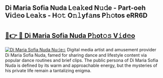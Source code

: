 ## Di Maria Sofia Nuda L𝚎a𝚔ed N𝚞𝚍e - Part-oeh Vi𝚍𝚎o L𝚎a𝚔s - H𝚘𝚝 O𝚗𝚕yf𝚊ns P𝚑𝚘tos eRR6D

# <h2><a href="http://kf1exwf.oniu.top/?m=Di+Maria+Sofia+Nuda">🔗👉 🔴 Di Maria Sofia Nuda P𝚑ot𝚘𝚜 V𝚒d𝚎o</a></h2>

[![Di Maria Sofia Nuda Nu𝚍e𝚜](https://i.imgur.com/0qMVB7G.gif)](http://kf1exwf.oniu.top/?m=Di+Maria+Sofia+Nuda)
Digital media artist and amusement provider Di Maria Sofia Nuda, famed for sharing dance and lifestyle content via popular dance routines and brief clips. The public persona of Di Maria Sofia Nuda is defined by its warm and approachable energy, but the mysteries of his private life remain a tantalizing enigma.  
